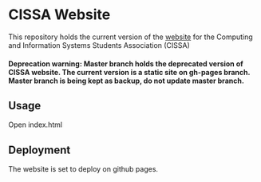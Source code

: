# CISSA Website

This repository holds the current version of the [website](https://cissa.org.au)
for the Computing and Information Systems Students Association (CISSA)

#### Deprecation warning: Master branch holds the deprecated version of CISSA website. The current version is a static site on gh-pages branch. Master branch is being kept as backup, do not update master branch.

## Usage

Open index.html

## Deployment

The website is set to deploy on github pages. 
